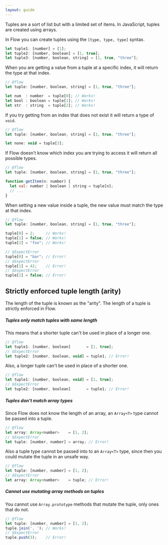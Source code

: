 ```yaml
---
layout: guide
---
```


Tuples are a sort of list but with a limited set of items. In JavaScript,
tuples are created using arrays.

In Flow you can create tuples using the `[type, type, type]` syntax.

```js
let tuple1: [number] = [1];
let tuple2: [number, boolean] = [1, true];
let tuple3: [number, boolean, string] = [1, true, "three"];
```

When you are getting a value from a tuple at a specific index, it will return the
type at that index.

```js
// @flow
let tuple: [number, boolean, string] = [1, true, "three"];

let num  : number  = tuple[0]; // Works!
let bool : boolean = tuple[1]; // Works!
let str  : string  = tuple[2]; // Works!
```

If you try getting from an index that does not exist it will return a type of
`void`.

```js
// @flow
let tuple: [number, boolean, string] = [1, true, "three"];

let none: void = tuple[3];
```

If Flow doesn't know which index you are trying to access it will return all
possible types.

```js
// @flow
let tuple: [number, boolean, string] = [1, true, "three"];

function getItem(n: number) {
  let val: number | boolean | string = tuple[n];
  // ...
}
```

When setting a new value inside a tuple, the new value must match the type at
that index.

```js
// @flow
let tuple: [number, boolean, string] = [1, true, "three"];

tuple[0] = 2;     // Works!
tuple[1] = false; // Works!
tuple[2] = "foo"; // Works!

// $ExpectError
tuple[0] = "bar"; // Error!
// $ExpectError
tuple[1] = 42;    // Error!
// $ExpectError
tuple[2] = false; // Error!
```

## Strictly enforced tuple length (arity) <a class="toc" id="toc-strictly-enforced-tuple-length-arity" href="#toc-strictly-enforced-tuple-length-arity"></a>

The length of the tuple is known as the "arity". The length of a tuple is
strictly enforced in Flow.

##### Tuples only match tuples with same length <a class="toc" id="toc-tuples-only-match-tuples-with-same-length" href="#toc-tuples-only-match-tuples-with-same-length"></a>

This means that a shorter tuple can't be used in place of a longer one.

```js
// @flow
let tuple1: [number, boolean]       = [1, true];
// $ExpectError
let tuple2: [number, boolean, void] = tuple1; // Error!
```

Also, a longer tuple can't be used in place of a shorter one.

```js
// @flow
let tuple1: [number, boolean, void] = [1, true];
// $ExpectError
let tuple2: [number, boolean]       = tuple1; // Error!
```

##### Tuples don't match array types <a class="toc" id="toc-tuples-don-t-match-array-types" href="#toc-tuples-don-t-match-array-types"></a>

Since Flow does not know the length of an array, an `Array<T>` type cannot be
passed into a tuple.

```js
// @flow
let array: Array<number>    = [1, 2];
// $ExpectError
let tuple: [number, number] = array; // Error!
```

Also a tuple type cannot be passed into to an `Array<T>` type, since then you
could mutate the tuple in an unsafe way.

```js
// @flow
let tuple: [number, number] = [1, 2];
// $ExpectError
let array: Array<number>    = tuple; // Error!
```

##### Cannot use mutating array methods on tuples <a class="toc" id="toc-cannot-use-mutating-array-methods-on-tuples" href="#toc-cannot-use-mutating-array-methods-on-tuples"></a>

You cannot use `Array.prototype` methods that mutate the tuple, only ones that
do not.

```js
// @flow
let tuple: [number, number] = [1, 2];
tuple.join(', '); // Works!
// $ExpectError
tuple.push(3);    // Error!
```
